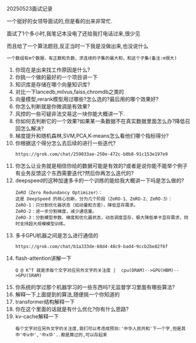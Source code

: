 20250523面试记录

一个挺好的女领导面试的,但是看的出来非常忙.

面试了1个多小时,我笔记本没电了还给我打电话过来,很少见

而且给了一个算法题目,反正当时一下我是没做出来,也没说什么

```
一个数组有m个数据，有正数和负数，求连续的子集的最大和，和这个子集(备注:m很大)
```


1. 你现在是出来找工作原因是什么?
2. 你挑一个做的最好的一个项目讲一下
3. 知识库是存储在哪个向量知识库?
4. 对比一下lancedb,milvus,faiss,chromdb之类的
5. 向量模型,rerank模型用过哪些?怎么选的?最后用的哪个效果好?
6. 你怎么判断就是你微调是有效果?
7. 风控的一些可疑非法交易这一块你能大概讲一下.
8. 你如何去判断它的一个效果?如果某一条数据不在真实数据里面怎么办?降低召回怎么解决?
9. 梯度提升和随机森林,SVM,PCA,K-means怎么看他们哪个指标得分?
10. 你根据这个得分怎么去后续的进行一些迭代?
    ```
    https://grok.com/chat/259033ae-250e-472c-b0b8-91c153e197e9
    ```
11. 你怎么让业务就是相信你给的数据可能是有效的?或者是说你能不能举个例子 有业务反馈这个东西需要迭代?然后你再怎么迭代的?
12. deepspeed的这种加速多卡的一个训练的能给我大概讲一下吗是怎么做的?
    ```
    ZeRO（Zero Redundancy Optimizer）：
    这是 DeepSpeed 的核心创新，分为几个阶段（ZeRO-1、ZeRO-2、ZeRO-3）：
    ZeRO-1：只分割优化器状态（如动量和方差），降低显存需求。
    ZeRO-2：进一步分割梯度，减少通信量。
    ZeRO-3：分割模型参数、梯度和优化器状态，动态调度显存，极大降低单卡显存需求，同时支持超大规模模型训练。
    ```
13. 多卡GPU机器之间是怎么进行通信的
    ```
    https://grok.com/chat/b1a333de-68d4-48c9-bad4-9ccb2be82f6f
    ```
14. flash-attention讲解一下
    ```
    Q @ K^T 就是求每个文字对应另外文字的关注度 |  cpu(DRAM)-->GPU(HBM)-->GPU(SRAM)
    ```
15. 你系统的学过那个机器学习的一些东西吗?无监督学习里面有哪些算法?
16. 解释一下上面提到的算法,随便挑一个你知道的
17. transformer结构解释一下
18. 你在这个里面的话就是有什么优化?你有什么思路?
19. kv-cache解释一下
    ```
    每个文字对应另外文字的关注度,我们可以考虑成预测:'中华人民共和'下一个字,但是其中'中x中','中x华'..都是算过的,可以存起来
    ```

